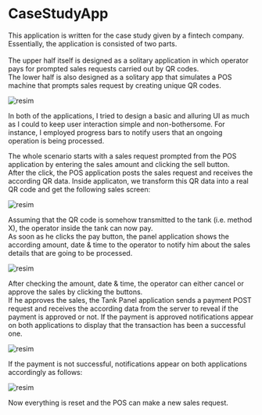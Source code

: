 # CaseStudyApp

This application is written for the case study given by a fintech company. Essentially, the application is consisted of two parts.\
<br />The upper half itself is designed as a solitary application in which operator pays for prompted sales requests carried out by QR codes.\
The lower half is also designed as a solitary app that simulates a POS machine that prompts sales request by creating unique QR codes.

![resim](https://user-images.githubusercontent.com/47951005/91014261-c00a4900-e5f1-11ea-8402-4393c304f22a.png)

In both of the applications, I tried to design a basic and alluring UI as much as I could to keep user interaction simple and non-bothersome. For instance, I employed progress bars to notify users that an ongoing operation is being processed.

The whole scenario starts with a sales request prompted from the POS application by entering the sales amount and clicking the sell button.\
After the click, the POS application posts the sales request and receives the according QR data. Inside applicaton, we transform this QR data into
a real QR code and get the following sales screen:

![resim](https://user-images.githubusercontent.com/47951005/91015106-46735a80-e5f3-11ea-9b20-40cc9f75c3bc.png)

Assuming that the QR code is somehow transmitted to the tank (i.e. method X), the operator inside the tank can now pay.\
As soon as he clicks the pay button, the panel application shows the according amount, date & time to the operator to notify him about the sales details that are going to be processed.

![resim](https://user-images.githubusercontent.com/47951005/91015593-0e204c00-e5f4-11ea-860b-e15e8f91fe18.png)

After checking the amount, date & time, the operator can either cancel or approve the sales by clicking the buttons.\
If he approves the sales, the Tank Panel application sends a payment POST request and receives the according data from the server
to reveal if the payment is approved or not. If the payment is approved notifications appear on both applications to display that the transaction has been a successful one.

![resim](https://user-images.githubusercontent.com/47951005/91016391-5e4bde00-e5f5-11ea-906b-ec484ca953bc.png)

If the payment is not successful, notifications appear on both applications accordingly as follows:

![resim](https://user-images.githubusercontent.com/47951005/91016570-a1a64c80-e5f5-11ea-884d-8d4b0f31bb12.png)

Now everything is reset and the POS can make a new sales request.

